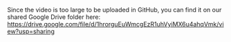 Since the video is too large to be uploaded in GitHub, you can find it on our shared Google Drive folder here:
https://drive.google.com/file/d/1hrorguEuWmcgEzR1uhVyiMX6u4ahqVmk/view?usp=sharing
